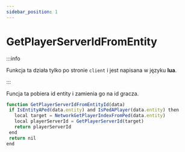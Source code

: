 ```yaml
---
sidebar_position: 1
---
```


# GetPlayerServerIdFromEntity

:::info

Funkcja ta działa tylko po stronie ```client``` i jest napisana w języku **lua**.

:::

Funcja ta pobiera id entity i zamienia go na id gracza.

```js title="client.lua"
function GetPlayerServerIdFromEntityId(data)
 if IsEntityAPed(data.entity) and IsPedAPlayer(data.entity) then
   local target = NetworkGetPlayerIndexFromPed(data.entity)
   local playerServerId = GetPlayerServerId(target)
   return playerServerId
 end
 return nil
end
```